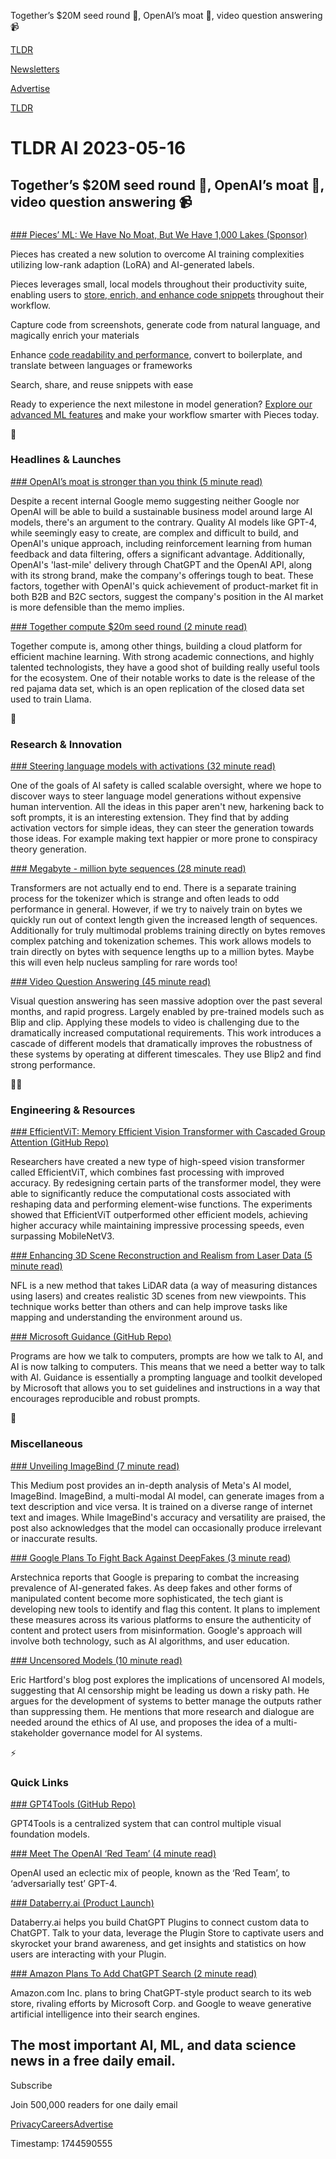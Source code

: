 Together’s $20M seed round 🌱, OpenAI’s moat 🏰, video question answering 📹

[TLDR](/)

[Newsletters](/newsletters)

[Advertise](https://advertise.tldr.tech/)

[TLDR](/)

# TLDR AI 2023-05-16

## Together’s $20M seed round 🌱, OpenAI’s moat 🏰, video question answering 📹

### 

[### Pieces’ ML: We Have No Moat, But We Have 1,000 Lakes (Sponsor)](https://discover.pieces.app/lora-ml-many-lakes-vs-moat/?utm_source=tldr&amp;utm_medium=email&amp;utm_campaign=tldr_ai_promotion)

Pieces has created a new solution to overcome AI training complexities utilizing low-rank adaption (LoRA) and AI-generated labels.

Pieces leverages small, local models throughout their productivity suite, enabling users to [store, enrich, and enhance code snippets](https://discover.pieces.app/lora-ml-many-lakes-vs-moat/?utm_source=tldr&utm_medium=email&utm_campaign=tldr_ai_promotion) throughout their workflow.

Capture code from screenshots, generate code from natural language, and magically enrich your materials

Enhance [code readability and performance](https://discover.pieces.app/lora-ml-many-lakes-vs-moat/?utm_source=tldr&utm_medium=email&utm_campaign=tldr_ai_promotion), convert to boilerplate, and translate between languages or frameworks

Search, share, and reuse snippets with ease

Ready to experience the next milestone in model generation? [Explore our advanced ML features](https://discover.pieces.app/lora-ml-many-lakes-vs-moat/?utm_source=tldr&utm_medium=email&utm_campaign=tldr_ai_promotion) and make your workflow smarter with Pieces today.

🚀

### Headlines & Launches

[### OpenAI’s moat is stronger than you think (5 minute read)](https://www.airplane.dev/blog/openais-moat-is-stronger-than-you-think?utm_source=tldrai)

Despite a recent internal Google memo suggesting neither Google nor OpenAI will be able to build a sustainable business model around large AI models, there's an argument to the contrary. Quality AI models like GPT-4, while seemingly easy to create, are complex and difficult to build, and OpenAI's unique approach, including reinforcement learning from human feedback and data filtering, offers a significant advantage. Additionally, OpenAI's 'last-mile' delivery through ChatGPT and the OpenAI API, along with its strong brand, make the company's offerings tough to beat. These factors, together with OpenAI's quick achievement of product-market fit in both B2B and B2C sectors, suggest the company's position in the AI market is more defensible than the memo implies.

[### Together compute $20m seed round (2 minute read)](https://www.together.xyz/blog/seed-funding?utm_source=tldrai)

Together compute is, among other things, building a cloud platform for efficient machine learning. With strong academic connections, and highly talented technologists, they have a good shot of building really useful tools for the ecosystem. One of their notable works to date is the release of the red pajama data set, which is an open replication of the closed data set used to train Llama.

🧠

### Research & Innovation

[### Steering language models with activations (32 minute read)](https://www.alignmentforum.org/posts/5spBue2z2tw4JuDCx/steering-gpt-2-xl-by-adding-an-activation-vector?utm_source=tldrai)

One of the goals of AI safety is called scalable oversight, where we hope to discover ways to steer language model generations without expensive human intervention. All the ideas in this paper aren't new, harkening back to soft prompts, it is an interesting extension. They find that by adding activation vectors for simple ideas, they can steer the generation towards those ideas. For example making text happier or more prone to conspiracy theory generation.

[### Megabyte - million byte sequences (28 minute read)](https://arxiv.org/abs/2305.07185?utm_source=tldrai)

Transformers are not actually end to end. There is a separate training process for the tokenizer which is strange and often leads to odd performance in general. However, if we try to naively train on bytes we quickly run out of context length given the increased length of sequences. Additionally for truly multimodal problems training directly on bytes removes complex patching and tokenization schemes. This work allows models to train directly on bytes with sequence lengths up to a million bytes. Maybe this will even help nucleus sampling for rare words too!

[### Video Question Answering (45 minute read)](https://arxiv.org/abs/2305.06988?utm_source=tldrai)

Visual question answering has seen massive adoption over the past several months, and rapid progress. Largely enabled by pre-trained models such as Blip and clip. Applying these models to video is challenging due to the dramatically increased computational requirements. This work introduces a cascade of different models that dramatically improves the robustness of these systems by operating at different timescales. They use Blip2 and find strong performance.

👨‍💻

### Engineering & Resources

[### EfficientViT: Memory Efficient Vision Transformer with Cascaded Group Attention (GitHub Repo)](https://github.com/microsoft/Cream/tree/main/EfficientViT?utm_source=tldrai)

Researchers have created a new type of high-speed vision transformer called EfficientViT, which combines fast processing with improved accuracy. By redesigning certain parts of the transformer model, they were able to significantly reduce the computational costs associated with reshaping data and performing element-wise functions. The experiments showed that EfficientViT outperformed other efficient models, achieving higher accuracy while maintaining impressive processing speeds, even surpassing MobileNetV3.

[### Enhancing 3D Scene Reconstruction and Realism from Laser Data (5 minute read)](https://research.nvidia.com/labs/toronto-ai/nfl/?utm_source=tldrai)

NFL is a new method that takes LiDAR data (a way of measuring distances using lasers) and creates realistic 3D scenes from new viewpoints. This technique works better than others and can help improve tasks like mapping and understanding the environment around us.

[### Microsoft Guidance (GitHub Repo)](https://github.com/microsoft/guidance/?utm_source=tldrai)

Programs are how we talk to computers, prompts are how we talk to AI, and AI is now talking to computers. This means that we need a better way to talk with AI. Guidance is essentially a prompting language and toolkit developed by Microsoft that allows you to set guidelines and instructions in a way that encourages reproducible and robust prompts.

🎁

### Miscellaneous

[### Unveiling ImageBind (7 minute read)](https://medium.com/@ignacio.de.gregorio.noblejas/imagebind-c63e4967d67c?utm_source=tldrai)

This Medium post provides an in-depth analysis of Meta's AI model, ImageBind. ImageBind, a multi-modal AI model, can generate images from a text description and vice versa. It is trained on a diverse range of internet text and images. While ImageBind's accuracy and versatility are praised, the post also acknowledges that the model can occasionally produce irrelevant or inaccurate results.

[### Google Plans To Fight Back Against DeepFakes (3 minute read)](https://arstechnica.com/information-technology/2023/05/as-ai-generated-fakes-proliferate-google-plans-to-fight-back/?utm_source=tldrai)

Arstechnica reports that Google is preparing to combat the increasing prevalence of AI-generated fakes. As deep fakes and other forms of manipulated content become more sophisticated, the tech giant is developing new tools to identify and flag this content. It plans to implement these measures across its various platforms to ensure the authenticity of content and protect users from misinformation. Google's approach will involve both technology, such as AI algorithms, and user education.

[### Uncensored Models (10 minute read)](https://erichartford.com/uncensored-models?utm_source=tldrai)

Eric Hartford's blog post explores the implications of uncensored AI models, suggesting that AI censorship might be leading us down a risky path. He argues for the development of systems to better manage the outputs rather than suppressing them. He mentions that more research and dialogue are needed around the ethics of AI use, and proposes the idea of a multi-stakeholder governance model for AI systems.

⚡️

### Quick Links

[### GPT4Tools (GitHub Repo)](https://github.com/StevenGrove/GPT4Tools?utm_source=tldrai)

GPT4Tools is a centralized system that can control multiple visual foundation models.

[### Meet The OpenAI ‘Red Team’ (4 minute read)](https://archive.ph/xu0wS?utm_source=tldrai)

OpenAI used an eclectic mix of people, known as the ‘Red Team’, to ‘adversarially test’ GPT-4.

[### Databerry.ai (Product Launch)](https://www.producthunt.com/posts/databerry-ai?utm_source=tldrai)

Databerry.ai helps you build ChatGPT Plugins to connect custom data to ChatGPT. Talk to your data, leverage the Plugin Store to captivate users and skyrocket your brand awareness, and get insights and statistics on how users are interacting with your Plugin.

[### Amazon Plans To Add ChatGPT Search (2 minute read)](https://archive.ph/jOmqk?utm_source=tldrai)

Amazon.com Inc. plans to bring ChatGPT-style product search to its web store, rivaling efforts by Microsoft Corp. and Google to weave generative artificial intelligence into their search engines.

## The most important AI, ML, and data science news in a free daily email.

Subscribe

Join 500,000 readers for one daily email

[Privacy](/privacy)[Careers](https://jobs.ashbyhq.com/tldr.tech)[Advertise](/ai/advertise)

Timestamp: 1744590555
